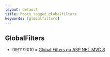```yaml
---
layout: default
title: Posts tagged globalfilters
keywords: [globalfilters]
---
```

<h2 class="category">GlobalFilters</h2>
<ul class="posts">
<li>
<p>
<span class="date">09/11/2010</span> &raquo; 
<a href="/blog/global-filters-no-asp-net-mvc-3">Global Filters no ASP.NET MVC 3</a>
</p>
</li> 
</ul>
